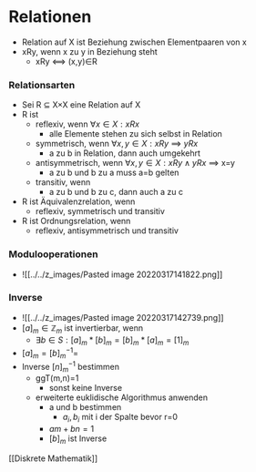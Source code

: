  # Relationen
+ Relation auf X ist Beziehung zwischen Elementpaaren von x
+ xRy, wenn x zu y in Beziehung steht
	+ xRy <==> (x,y)∈R

### Relationsarten
+ Sei R ⊆ X×X eine Relation auf X
+ R ist
	+ reflexiv, wenn $∀x∈X: xRx$
		+ alle Elemente stehen zu sich selbst in Relation
	+ symmetrisch, wenn $∀x,y∈X: xRy$ ==> $yRx$
		+ a zu b in Relation, dann auch umgekehrt
	+ antisymmetrisch, wenn $∀x,y∈X: xRy∧yRx$ ==> x=y
		+ a zu b und b zu a muss a=b gelten
	+ transitiv, wenn 
		+ a zu b und b zu c, dann auch a zu c
+ R ist Äquivalenzrelation, wenn
	+ reflexiv, symmetrisch und transitiv
+ R ist Ordnungsrelation, wenn
	+ reflexiv, antisymmetrisch und transitiv

### Modulooperationen
+ ![[../../z_images/Pasted image 20220317141822.png]]

### Inverse
+ ![[../../z_images/Pasted image 20220317142739.png]]
+ $[a]_m∈ℤ_m$ ist invertierbar, wenn
	+ $∃b∈S:[a]_m*[b]_m=[b]_m*[a]_m=[1]_m$
+ $[a]_m=[b]_m^{-1}=$
+ Inverse $[n]_m^{-1}$ bestimmen
	+ ggT(m,n)=1
		+ sonst keine Inverse
	+ erweiterte euklidische Algorithmus anwenden
		+ a und b bestimmen
			+ $a_i, b_i$ mit i der Spalte bevor r=0
		+ $am+bn=1$
		+ $[b]_m$ ist Inverse

[[Diskrete Mathematik]]